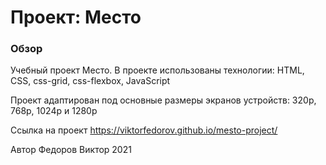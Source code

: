 # Проект: Место

### Обзор

Учебный проект Место.
В проекте использованы технологии: HTML, CSS, css-grid, css-flexbox, JavaScript

Проект адаптирован под основные размеры экранов устройств: 320p, 768p, 1024p и 1280p

Ссылка на проект https://viktorfedorov.github.io/mesto-project/

Автор Федоров Виктор 2021
